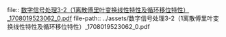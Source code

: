 file:: [数字信号处理3-2（1离散傅里叶变换线性特性及循环移位特性）_1708019523062_0.pdf](../assets/数字信号处理3-2（1离散傅里叶变换线性特性及循环移位特性）_1708019523062_0.pdf)
file-path:: ../assets/数字信号处理3-2（1离散傅里叶变换线性特性及循环移位特性）_1708019523062_0.pdf

